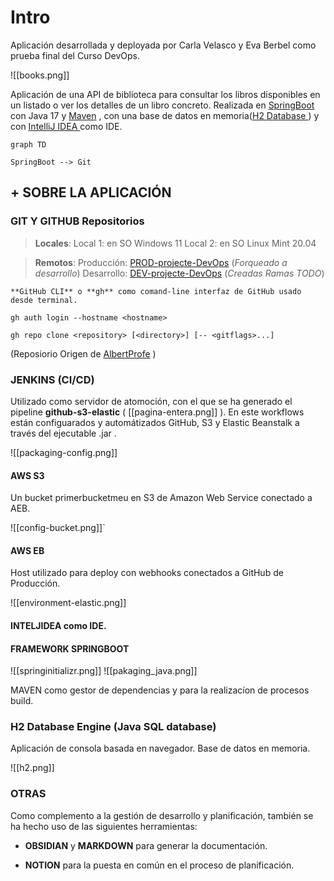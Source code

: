 
# Intro

Aplicación desarrollada y deployada por Carla Velasco y Eva Berbel como prueba final del Curso DevOps.

![[books.png]]

Aplicación de una API de biblioteca para consultar los libros disponibles en un listado o ver los detalles de un libro concreto. Realizada en  [SpringBoot](https://spring.io/projects/spring-boot) con Java 17 y  [Maven](https://maven.apache.org/)  , con una base de datos  en memoria([H2 Database ](https://www.h2database.com/html/main.html)) y con  [IntelliJ IDEA ](https://www.jetbrains.com/idea/) como IDE.
```mermaid
graph TD

SpringBoot --> Git
```




## + SOBRE LA APLICACIÓN

### GIT Y GITHUB Repositorios

>  **Locales**:
> 	Local 1: en SO Windows 11
> 	Local 2: en SO Linux Mint 20.04



> **Remotos**:
>		Producción: [PROD-projecte-DevOps](https://github.com/carla-velasco7e4/PROD-projecte-DevOps)  (_Forqueado a desarrollo_)
>		Desarrollo: [DEV-projecte-DevOps](https://github.com/Berbelev/DEV-projecte-DevOps) (_Creadas Ramas TODO_)


>
	**GitHub CLI** o **gh** como comand-line interfaz de GitHub usado desde terminal.
	
	
```
gh auth login --hostname <hostname>
```

```
gh repo clone <repository> [<directory>] [-- <gitflags>...]
```


(Reposiorio Origen  de [AlbertProfe](https://github.com/AlbertProfe/libraryH2command) )

### JENKINS (CI/CD) 

Utilizado como servidor de atomoción, con el que se ha generado el pipeline **github-s3-elastic** ( [[pagina-entera.png]] ).
En este workflows están configuarados y automátizados GitHub, S3 y Elastic Beanstalk a través del ejecutable .jar .

![[packaging-config.png]]

#### AWS S3
Un bucket primerbucketmeu en S3 de Amazon Web Service conectado a  AEB.

![[config-bucket.png]]`

#### AWS EB
Host utilizado para deploy con webhooks conectados a GitHub de Producción.

![[environment-elastic.png]]


#### INTELJIDEA como IDE.

#### FRAMEWORK SPRINGBOOT 

![[springinitializr.png]]
![[pakaging_java.png]]


MAVEN como gestor de dependencias y para la realizacíon de procesos build.


### H2  Database Engine (Java SQL database)

Aplicación de consola basada en navegador. Base de datos en memoria.

![[h2.png]]




### OTRAS 
Como complemento a la gestión de desarrollo y planificación, también se ha hecho uso de las siguientes herramientas:


 - **OBSIDIAN** y **MARKDOWN** para generar la documentación.

 - **NOTION** para la puesta en común en el proceso de planificación.